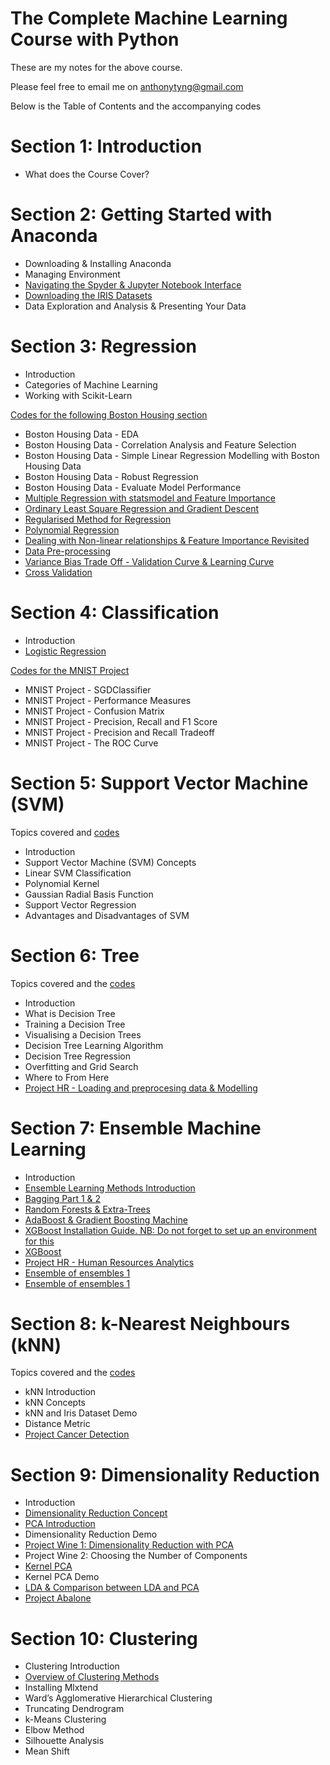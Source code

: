 # The Complete Machine Learning Course with Python

These are my notes for the above course. 

Please feel free to email me on anthonytyng@gmail.com

Below is the Table of Contents and the accompanying codes

# Section 1: Introduction
* What does the Course Cover?

# Section 2: Getting Started with Anaconda
* Downloading & Installing Anaconda
* Managing Environment
* [Navigating the Spyder & Jupyter Notebook Interface](https://nbviewer.jupyter.org/github/anthonyng2/Machine-learning-with-python/blob/update_jan01/02-01-Hello%20World.ipynb)
* [Downloading the IRIS Datasets](https://nbviewer.jupyter.org/github/anthonyng2/Machine-learning-with-python/blob/update_jan01/02-02-Iris%20Project.ipynb)
* Data Exploration and Analysis & Presenting Your Data

# Section 3: Regression
* Introduction
* Categories of Machine Learning
* Working with Scikit-Learn

[Codes for the following Boston Housing section](https://nbviewer.jupyter.org/github/anthonyng2/Machine-learning-with-python/blob/update_jan01/03-01-Boston%20Housing%20Price%20Prediction.ipynb)
* Boston Housing Data - EDA
* Boston Housing Data - Correlation Analysis and Feature Selection
* Boston Housing Data - Simple Linear Regression Modelling with Boston Housing Data
* Boston Housing Data - Robust Regression
* Boston Housing Data - Evaluate Model Performance
* [Multiple Regression with statsmodel and Feature Importance](https://nbviewer.jupyter.org/github/anthonyng2/Machine-learning-with-python/blob/update_jan01/03-02-Multiple%20Regression.ipynb)
* [Ordinary Least Square Regression and Gradient Descent](https://nbviewer.jupyter.org/github/anthonyng2/Machine-learning-with-python/blob/update_jan01/03-03-Gradient%20Descent.ipynb)
* [Regularised Method for Regression](https://nbviewer.jupyter.org/github/anthonyng2/Machine-learning-with-python/blob/update_jan01/03-04-Regularized%20Regression.ipynb)
* [Polynomial Regression](https://nbviewer.jupyter.org/github/anthonyng2/Machine-learning-with-python/blob/update_jan01/03-05-Polynomial%20Regression.ipynb)
* [Dealing with Non-linear relationships & Feature Importance Revisited](https://nbviewer.jupyter.org/github/anthonyng2/Machine-learning-with-python/blob/update_jan01/03-06-Nonlinear%20Relationships.ipynb)
* [Data Pre-processing](https://nbviewer.jupyter.org/github/anthonyng2/Machine-learning-with-python/blob/update_jan01/03-07-Data%20Pre-processing.ipynb)
* [Variance Bias Trade Off - Validation Curve & Learning Curve](https://nbviewer.jupyter.org/github/anthonyng2/Machine-learning-with-python/blob/update_jan01/03-08-Variance-Bias%20Tradeoff.ipynb)
* [Cross Validation](https://nbviewer.jupyter.org/github/anthonyng2/Machine-learning-with-python/blob/update_jan01/03-09-Cross%20Validation.ipynb)

# Section 4: Classification
* Introduction
* [Logistic Regression](https://nbviewer.jupyter.org/github/anthonyng2/Machine-learning-with-python/blob/update_jan01/04-01-Logistic%20Regression.ipynb)

[Codes for the MNIST Project](https://nbviewer.jupyter.org/github/anthonyng2/Machine-learning-with-python/blob/update_jan01/04-02-MNIST.ipynb)
* MNIST Project - SGDClassifier
* MNIST Project - Performance Measures
* MNIST Project - Confusion Matrix
* MNIST Project - Precision, Recall and F1 Score
* MNIST Project - Precision and Recall Tradeoff 
* MNIST Project - The ROC Curve

# Section 5: Support Vector Machine (SVM)
Topics covered and [codes](https://nbviewer.jupyter.org/github/anthonyng2/Machine-learning-with-python/blob/update_jan01/05-Support%20Vector%20Machine.ipynb)
* Introduction
* Support Vector Machine (SVM) Concepts
* Linear SVM Classification
* Polynomial Kernel
* Gaussian Radial Basis Function
* Support Vector Regression
* Advantages and Disadvantages of SVM

# Section 6: Tree
Topics covered and the [codes](https://nbviewer.jupyter.org/github/anthonyng2/Machine-learning-with-python/blob/update_jan01/06-01-Tree.ipynb)
* Introduction
* What is Decision Tree
* Training a Decision Tree
* Visualising a Decision Trees
* Decision Tree Learning Algorithm
* Decision Tree Regression
* Overfitting and Grid Search
* Where to From Here
* [Project HR - Loading and preprocesing data & Modelling](https://nbviewer.jupyter.org/github/anthonyng2/Machine-learning-with-python/blob/update_jan01/06-02-Project%20HR.ipynb)

# Section 7: Ensemble Machine Learning
* Introduction
* [Ensemble Learning Methods Introduction](https://nbviewer.jupyter.org/github/anthonyng2/Machine-learning-with-python/blob/master/07%20Ensemble%20Methods%201%20-%20Ensemble%20Learning%20Methods%20Introduction.ipynb)
* [Bagging Part 1 & 2](https://nbviewer.jupyter.org/github/anthonyng2/Machine-learning-with-python/blob/master/07%20Ensemble%20Methods%202%20-%20Bagging%20Machine%20Learning%20Algorithm.ipynb)
* [Random Forests & Extra-Trees](https://nbviewer.jupyter.org/github/anthonyng2/Machine-learning-with-python/blob/master/07%20Ensemble%20Methods%203%20-%20Random%20Forest%20and%20Extra-Trees.ipynb)
* [AdaBoost & Gradient Boosting Machine](https://nbviewer.jupyter.org/github/anthonyng2/Machine-learning-with-python/blob/master/07%20Ensemble%20Methods%204%20-%20AdaBoost%20%26%20Gradient%20Boosting%20Machine.ipynb)
* [XGBoost Installation Guide. NB: Do not forget to set up an environment for this](https://nbviewer.jupyter.org/github/anthonyng2/machine-learning-with-python/blob/master/08%20XGBoost%20Installation%20Instruction.ipynb)
* [XGBoost](https://nbviewer.jupyter.org/github/anthonyng2/machine-learning-with-python/blob/master/08%20XGBoost.ipynb)
* [Project HR - Human Resources Analytics](https://nbviewer.jupyter.org/github/anthonyng2/machine-learning-with-python/blob/master/08%20Project%20HR%20Complete.ipynb)
* [Ensemble of ensembles 1](https://nbviewer.jupyter.org/github/anthonyng2/Machine-learning-with-python/blob/master/07%20Ensemble%20of%20Ensembles%201.ipynb)
* [Ensemble of ensembles 1](https://nbviewer.jupyter.org/github/anthonyng2/Machine-learning-with-python/blob/master/07%20Ensemble%20of%20Ensembles%202.ipynb)

# Section 8: k-Nearest Neighbours (kNN)
Topics covered and the [codes](https://nbviewer.jupyter.org/github/anthonyng2/Machine-learning-with-python/blob/master/08%20k-Nearest%20Neighbor%20%28KNN%29.ipynb)
* kNN Introduction
* kNN Concepts
* kNN and Iris Dataset Demo
* Distance Metric
* [Project Cancer Detection](https://nbviewer.jupyter.org/github/anthonyng2/Machine-learning-with-python/blob/master/08%20Project%20Cancer%20Detection.ipynb)

# Section 9: Dimensionality Reduction
* Introduction
* [Dimensionality Reduction Concept](https://nbviewer.jupyter.org/github/anthonyng2/Machine-learning-with-python/blob/master/09%20Dimensionality%20Reduction.ipynb)
* [PCA Introduction](https://nbviewer.jupyter.org/github/anthonyng2/Machine-learning-with-python/blob/master/09%20Principal%20Component%20Analysis%20(PCA)%20.ipynb)
* Dimensionality Reduction Demo
* [Project Wine 1: Dimensionality Reduction with PCA](https://nbviewer.jupyter.org/github/anthonyng2/Machine-learning-with-python/blob/master/09%20Project%20Wine.ipynb)
* Project Wine 2: Choosing the Number of Components
* [Kernel PCA](https://nbviewer.jupyter.org/github/anthonyng2/machine-learning-with-python/blob/master/09%20Kernel%20PCA.ipynb)
* Kernel PCA Demo
* [LDA & Comparison between LDA and PCA](https://nbviewer.jupyter.org/github/anthonyng2/machine-learning-with-python/blob/master/09%20Linear%20Discriminant%20Analysis%20(LDA).ipynb)
* [Project Abalone](https://nbviewer.jupyter.org/github/anthonyng2/machine-learning-with-python/blob/master/09%20Project%20Abalone.ipynb)

# Section 10: Clustering
* Clustering Introduction
* [Overview of Clustering Methods](https://nbviewer.jupyter.org/github/anthonyng2/machine-learning-with-python/blob/master/10%20Clustering.ipynb)
* Installing Mlxtend
* Ward’s Agglomerative Hierarchical Clustering 
* Truncating Dendrogram
* k-Means Clustering
* Elbow Method
* Silhouette Analysis
* Mean Shift

